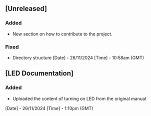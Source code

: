 ## [Unreleased]
### Added
- New section on how to contribute to the project.

### Fixed
- Directory structure
[Date] - 26/11/2024
[Time] - 10:58am (GMT)

## [LED Documentation]
### Added
- Uploaded the content of turning on LED from the original manual

[Date] - 26/11/2024
[Time] - 1:10pm (GMT)